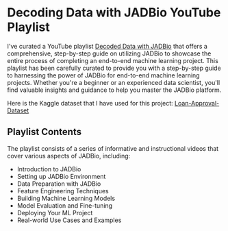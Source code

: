 # Decoding Data with JADBio YouTube Playlist

I've curated a YouTube playlist [Decoded Data with JADBio](https://www.youtube.com/playlist?list=PLDafj62Bo6yd6HYh55Db5y5aTJKLwMJvI) that offers a comprehensive, step-by-step guide on utilizing JADBio to showcase the entire process of completing an end-to-end machine learning project. This playlist has been carefully curated to provide you with a step-by-step guide to harnessing the power of JADBio for end-to-end machine learning projects. Whether you're a beginner or an experienced data scientist, you'll find valuable insights and guidance to help you master the JADBio platform.

Here is the Kaggle dataset that I have used for this project: [Loan-Approval-Dataset](https://www.kaggle.com/datasets/architsharma01/loan-approval-prediction-dataset)

## Playlist Contents

The playlist consists of a series of informative and instructional videos that cover various aspects of JADBio, including:

- Introduction to JADBio
- Setting up JADBio Environment
- Data Preparation with JADBio
- Feature Engineering Techniques
- Building Machine Learning Models
- Model Evaluation and Fine-tuning
- Deploying Your ML Project
- Real-world Use Cases and Examples



